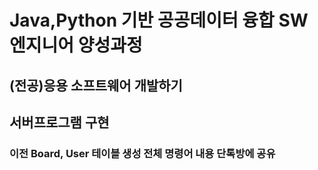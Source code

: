 # Java,Python 기반 공공데이터 융합 SW 엔지니어 양성과정
## (전공)응용 소프트웨어 개발하기
## 서버프로그램 구현

### 이전 Board, User 테이블 생성 전체 명령어 내용 단톡방에 공유